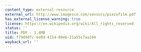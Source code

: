 ```yaml
---
content_type: external-resource
external_url: http://www.imagesco.com/sensors/piezofilm.pdf
has_external_license_warning: true
license: https://en.wikipedia.org/wiki/All_rights_reserved
status: ''
title: PDF - 1.4MB
uid: f79d9dfc-ee0d-4154-80e6-21a55c7aa104
wayback_url: ''
---
```

